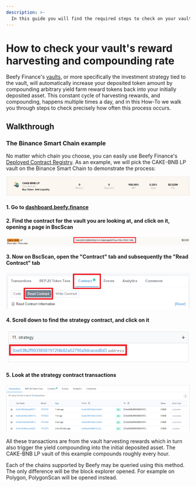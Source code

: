 ```yaml
---
description: >-
  In this guide you will find the required steps to check on your vault's harvesting and compounding rate.
---
```


# How to check your vault's reward harvesting and compounding rate

Beefy Finance's [vaults](../../faq/products/vaults.md), or more specifically the investment strategy tied to the vault, will automatically increase your deposited token amount by compounding arbitrary yield farm reward tokens back into your initially deposited asset. This constant cycle of harvesting rewards, and compounding, happens multiple times a day, and in this How-To we walk you through steps to check precisely how often this process occurs.

## Walkthrough

### The Binance Smart Chain example

No matter which chain you choose, you can easily use Beefy Finance's <A HREF="../../developers/deployed-contract-registry.md" TARGET="_blank">Deployed Contract Registry</A>. As an example, we will pick the CAKE-BNB LP vault on the Binance Smart Chain to demonstrate the process:

![Screenshot taken 5 May 2021](../../.gitbook/assets/cake-bnb-lp-2-5-2021.png)

#### 1. Go to [dashboard.beefy.finance](https://dashboard.beefy.finance)

#### 2. Find the contract for the vault you are looking at, and click on it, opening a page in BscScan

![](../../.gitbook/assets/cake-bnb-lp-vault-address.png)

#### 3. Now on BscScan, open the "Contract" tab and subsequently the "Read Contract" tab

![](../../.gitbook/assets/cake-bnb-lp-read-contract-tab.png)

#### 4. Scroll down to find the strategy contract, and click on it

![](../../.gitbook/assets/cake-bnb-lp-strategy-address.png)

#### 5. Look at the strategy contract transactions

![](../../.gitbook/assets/cake-bnb-lp-rate.png)

All these transactions are from the vault harvesting rewards which in turn also trigger the yield compounding into the initial deposited asset. The CAKE-BNB LP vault of this example compounds roughly every hour.

Each of the chains supported by Beefy may be queried using this method. The only difference will be the block explorer opened. For example on Polygon, PolygonScan will be opened instead.
